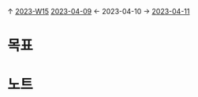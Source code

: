 
↑ [2023-W15](2023-W15.md)
[2023-04-09](2023-04-09.md) ← 2023-04-10 → [2023-04-11](2023-04-11.md)


# 목표



# 노트





